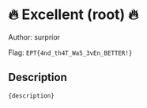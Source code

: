 # 🔥 Excellent (root) 🔥
Author: surprior

Flag: `EPT{4nd_th4T_Wa5_3vEn_BETTER!}`
## Description
```
{description}
```

